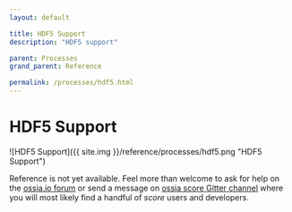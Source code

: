 ```yaml
---
layout: default

title: HDF5 Support
description: "HDF5 support"

parent: Processes
grand_parent: Reference

permalink: /processes/hdf5.html
---
```

# HDF5 Support

![HDF5 Support]({{ site.img }}/reference/processes/hdf5.png "HDF5 Support") 

Reference is not yet available. Feel more than welcome to ask for help on the [ossia.io forum](https://forum.ossia.io) or send a message on [ossia score Gitter channel](https://gitter.im/ossia/score) where you will most likely find a handful of *score* users and developers.